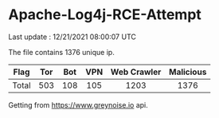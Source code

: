 
# Apache-Log4j-RCE-Attempt

Last update : 12/21/2021 08:00:07 UTC

The file contains 1376 unique ip.

| Flag | Tor | Bot | VPN | Web Crawler | Malicious |
| :-:  | :-: | :-: | :-: | :-:         | :-:       |
| Total| 503  | 108  | 105  | 1203          | 1376        |

Getting from https://www.greynoise.io api.